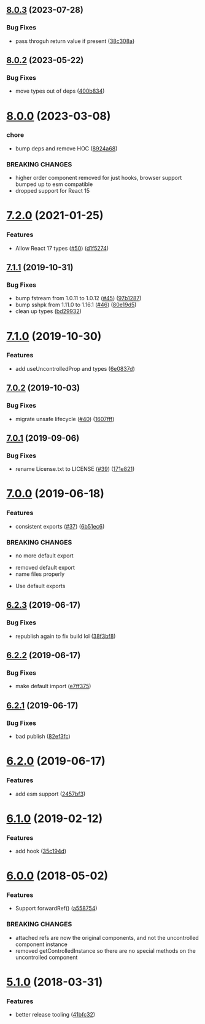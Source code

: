 ## [8.0.3](https://github.com/jquense/uncontrollable/compare/v8.0.2...v8.0.3) (2023-07-28)


### Bug Fixes

* pass throguh return value if present ([38c308a](https://github.com/jquense/uncontrollable/commit/38c308a7e5bd56460aafb2a20b38bdf633ec9350))





## [8.0.2](https://github.com/jquense/uncontrollable/compare/v8.0.1...v8.0.2) (2023-05-22)


### Bug Fixes

* move types out of deps ([400b834](https://github.com/jquense/uncontrollable/commit/400b834c5cafbc44706170a1ac137dbddf21c27e))





# [8.0.0](https://github.com/jquense/uncontrollable/compare/v7.2.0...v8.0.0) (2023-03-08)

### chore

- bump deps and remove HOC ([8924a68](https://github.com/jquense/uncontrollable/commit/8924a68880487e08cf3073d883cca6032be2e778))

### BREAKING CHANGES

- higher order component removed for just hooks, browser support bumped up to esm compatible
- dropped support for React 15

# [7.2.0](https://github.com/jquense/uncontrollable/compare/v7.1.1...v7.2.0) (2021-01-25)

### Features

- Allow React 17 types ([#50](https://github.com/jquense/uncontrollable/issues/50)) ([d1f5274](https://github.com/jquense/uncontrollable/commit/d1f527437b93af5baf4c1c038ee1d0afd4ce0d73))

## [7.1.1](https://github.com/jquense/uncontrollable/compare/v7.1.0...v7.1.1) (2019-10-31)

### Bug Fixes

- bump fstream from 1.0.11 to 1.0.12 ([#45](https://github.com/jquense/uncontrollable/issues/45)) ([97b1287](https://github.com/jquense/uncontrollable/commit/97b1287))
- bump sshpk from 1.11.0 to 1.16.1 ([#46](https://github.com/jquense/uncontrollable/issues/46)) ([80e19d5](https://github.com/jquense/uncontrollable/commit/80e19d5))
- clean up types ([bd29932](https://github.com/jquense/uncontrollable/commit/bd29932))

# [7.1.0](https://github.com/jquense/uncontrollable/compare/v7.0.2...v7.1.0) (2019-10-30)

### Features

- add useUncontrolledProp and types ([6e0837d](https://github.com/jquense/uncontrollable/commit/6e0837d))

## [7.0.2](https://github.com/jquense/uncontrollable/compare/v7.0.1...v7.0.2) (2019-10-03)

### Bug Fixes

- migrate unsafe lifecycle ([#40](https://github.com/jquense/uncontrollable/issues/40)) ([1607fff](https://github.com/jquense/uncontrollable/commit/1607fff))

## [7.0.1](https://github.com/jquense/uncontrollable/compare/v7.0.0...v7.0.1) (2019-09-06)

### Bug Fixes

- rename License.txt to LICENSE ([#39](https://github.com/jquense/uncontrollable/issues/39)) ([171e821](https://github.com/jquense/uncontrollable/commit/171e821))

# [7.0.0](https://github.com/jquense/uncontrollable/compare/v6.2.3...v7.0.0) (2019-06-18)

### Features

- consistent exports ([#37](https://github.com/jquense/uncontrollable/issues/37)) ([6b51ec6](https://github.com/jquense/uncontrollable/commit/6b51ec6))

### BREAKING CHANGES

- no more default export

* removed default export
* name files properly

- Use default exports

## [6.2.3](https://github.com/jquense/uncontrollable/compare/v6.2.2...v6.2.3) (2019-06-17)

### Bug Fixes

- republish again to fix build lol ([38f3bf8](https://github.com/jquense/uncontrollable/commit/38f3bf8))

## [6.2.2](https://github.com/jquense/uncontrollable/compare/v6.2.1...v6.2.2) (2019-06-17)

### Bug Fixes

- make default import ([e7ff375](https://github.com/jquense/uncontrollable/commit/e7ff375))

## [6.2.1](https://github.com/jquense/uncontrollable/compare/v6.2.0...v6.2.1) (2019-06-17)

### Bug Fixes

- bad publish ([82ef3fc](https://github.com/jquense/uncontrollable/commit/82ef3fc))

# [6.2.0](https://github.com/jquense/uncontrollable/compare/v6.1.0...v6.2.0) (2019-06-17)

### Features

- add esm support ([2457bf3](https://github.com/jquense/uncontrollable/commit/2457bf3))

# [6.1.0](https://github.com/jquense/uncontrollable/compare/v6.0.0...v6.1.0) (2019-02-12)

### Features

- add hook ([35c194d](https://github.com/jquense/uncontrollable/commit/35c194d))

<a name="6.0.0"></a>

# [6.0.0](https://github.com/jquense/uncontrollable/compare/v5.1.0...v6.0.0) (2018-05-02)

### Features

- Support forwardRef() ([a558754](https://github.com/jquense/uncontrollable/commit/a558754))

### BREAKING CHANGES

- attached refs are now the original components, and not
  the uncontrolled component instance
- removed getControlledInstance so there are no special
  methods on the uncontrolled component

<a name="5.1.0"></a>

# [5.1.0](https://github.com/jquense/uncontrollable/compare/v5.0.0...v5.1.0) (2018-03-31)

### Features

- better release tooling ([41bfc32](https://github.com/jquense/uncontrollable/commit/41bfc32))
